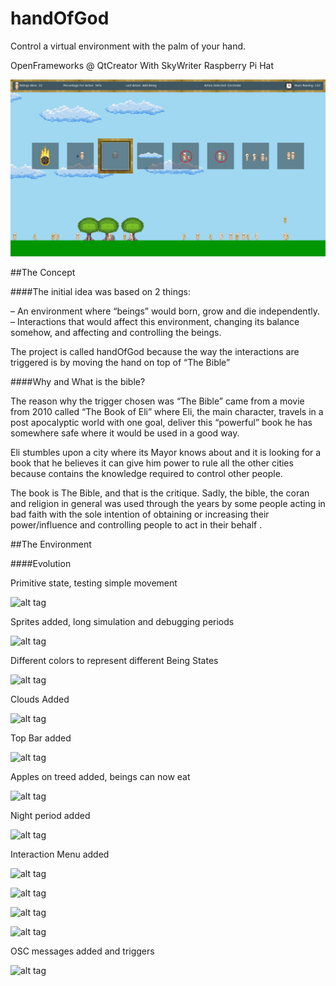 # handOfGod
Control a virtual environment with the palm of your hand.

OpenFrameworks @ QtCreator With SkyWriter Raspberry Pi Hat

![alt tag](https://github.com/gvpm/handOfGod/blob/master/blogpics/Example.png)

##The Concept

####The initial idea was based on 2 things:

– An environment where “beings” would born, grow and die independently.
– Interactions that would affect this environment, changing its balance somehow, and affecting and controlling the beings.

The project is called handOfGod because the way the interactions are triggered is by moving the hand on top of “The Bible”

####Why and What is the bible?

The reason why the trigger chosen was “The Bible” came from a movie from 2010 called “The Book of Eli” where Eli, the main character, travels in a post apocalyptic world with one goal, deliver this “powerful” book he has somewhere safe where it would be used in a good way.

Eli stumbles upon a city where its Mayor knows about and it is looking for a book that he believes it can give him power to rule all the other cities because contains the knowledge required to control other people.

The book is The Bible, and that is the critique. Sadly, the bible, the coran and religion in general was  used through the years by some people acting in bad faith with the sole intention of obtaining or increasing their power/influence and controlling people to act in their behalf .

##The Environment

 

####Evolution

 

Primitive state, testing simple movement

![alt tag](http://doc.gold.ac.uk/~tpapa001/wccterm2/wp-content/uploads/2016/04/1-initial-450x225.png)

Sprites added, long simulation and debugging periods

![alt tag](http://doc.gold.ac.uk/~tpapa001/wccterm2/wp-content/uploads/2016/04/2-long-test-450x253.png)

Different colors to represent different Being States

![alt tag](http://doc.gold.ac.uk/~tpapa001/wccterm2/wp-content/uploads/2016/04/4-color-e1459790442367-600x185.png)

Clouds Added

![alt tag](http://doc.gold.ac.uk/~tpapa001/wccterm2/wp-content/uploads/2016/04/5-cloud-e1459790493613-450x193.png)

Top Bar added

![alt tag](http://doc.gold.ac.uk/~tpapa001/wccterm2/wp-content/uploads/2016/04/10-apple-and-food-e1459790339315-768x33.png)

Apples on treed added, beings can now eat

![alt tag](http://doc.gold.ac.uk/~tpapa001/wccterm2/wp-content/uploads/2016/04/10-apple-and-food-2-e1459790590884-150x150.png)

Night period added

![alt tag](http://doc.gold.ac.uk/~tpapa001/wccterm2/wp-content/uploads/2016/04/11-night-450x253.png)

Interaction Menu added

![alt tag](http://doc.gold.ac.uk/~tpapa001/wccterm2/wp-content/uploads/2016/04/8-menu-tile-450x253.png)

![alt tag](http://doc.gold.ac.uk/~tpapa001/wccterm2/wp-content/uploads/2016/04/8-menu-tile-2-e1459791671174.png)

![alt tag](http://doc.gold.ac.uk/~tpapa001/wccterm2/wp-content/uploads/2016/04/8-menu-e1459791688997-450x161.png)

![alt tag](http://doc.gold.ac.uk/~tpapa001/wccterm2/wp-content/uploads/2016/04/12-final-menu-e1459790629415-768x114.png)

OSC messages added and triggers

![alt tag](http://doc.gold.ac.uk/~tpapa001/wccterm2/wp-content/uploads/2016/04/6-osc-e1459791767931-600x531.png)

